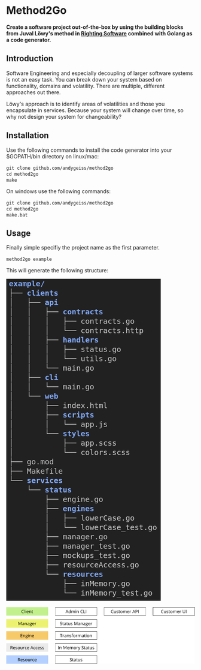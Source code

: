 # Method2Go

**Create a software project out-of-the-box by using the building blocks from Juval Löwy's method in [Righting Software](https://rightingsoftware.org/) combined with Golang as a code generator.**

## Introduction

Software Engineering and especially decoupling of larger software systems is not an easy task. You can break down your system based on functionality, domains and volatility. There are multiple, different approaches out there.

Löwy's approach is to identify areas of volatilities and those you encapsulate in services. Because your system will change over time, so why not design your system for changeability?

## Installation

Use the following commands to install the code generator into your $GOPATH/bin directory on linux/mac:

    git clone github.com/andygeiss/method2go
    cd method2go
    make

On windows use the following commands:

    git clone github.com/andygeiss/method2go
    cd method2go
    make.bat

## Usage

Finally simple specifiy the project name as the first parameter.

    method2go example

This will generate the following structure:

![Tree](tree.png)

![Layers](layers.png)